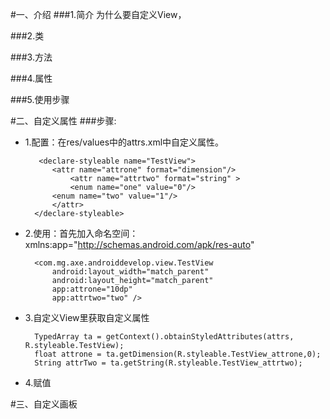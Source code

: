 #一、介绍
###1.简介
	为什么要自定义View，

###2.类

###3.方法

###4.属性

###5.使用步骤

#二、自定义属性
###步骤:
- 1.配置：在res/values中的attrs.xml中自定义属性。

    
   		 <declare-styleable name="TestView"> 
    		<attr name="attrone" format="dimension"/>
    			<attr name="attrtwo" format="string" > 
    			<enum name="one" value="0"/> 
    		<enum name="two" value="1"/> 
    		</attr> 
 	   	</declare-styleable>
    

- 2.使用：首先加入命名空间：xmlns:app="http://schemas.android.com/apk/res-auto"

	    <com.mg.axe.androiddevelop.view.TestView 
			android:layout_width="match_parent" 
			android:layout_height="match_parent" 
			app:attrone="10dp" 
			app:attrtwo="two" />


- 3.自定义View里获取自定义属性

		TypedArray ta = getContext().obtainStyledAttributes(attrs, R.styleable.TestView); 
		float attrone = ta.getDimension(R.styleable.TestView_attrone,0); 
		String attrTwo = ta.getString(R.styleable.TestView_attrtwo); 


- 4.赋值


#三、自定义画板
